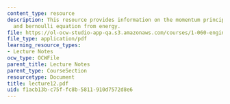 ```yaml
---
content_type: resource
description: This resource provides information on the momentum principle for a streamtube,
  and bernoulli equation from energy.
file: https://ol-ocw-studio-app-qa.s3.amazonaws.com/courses/1-060-engineering-mechanics-ii-spring-2006/f1acb13bc75ffc8b5811910d7572d8e6_lecture12.pdf
file_type: application/pdf
learning_resource_types:
- Lecture Notes
ocw_type: OCWFile
parent_title: Lecture Notes
parent_type: CourseSection
resourcetype: Document
title: lecture12.pdf
uid: f1acb13b-c75f-fc8b-5811-910d7572d8e6
---
```

